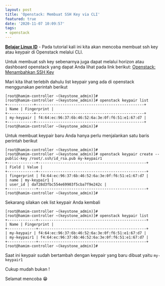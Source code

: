 ```yaml
---
layout: post
title: 'Openstack: Membuat SSH Key via CLI'
featured: true
date: '2020-11-07 10:09:57'
tags:
- openstack
---
```


**[Belajar Linux ID](/)** - Pada tutorial kali ini kita akan mencoba membuat ssh key atau keypair di Openstack melalui CLI.

Untuk membuat ssh key sebenarnya juga dapat melalui horizon atau dashboard openstack yang dapat Anda lihat pada link berikut: [Openstack: Menambahkan SSH Key](/openstack-menambahkan-ssh-key/)

Mari kita lihat terlebih dahulu list keypair yang ada di openstack menggunakan perintah berikut

<!--kg-card-begin: markdown-->

    [root@hamim-controller ~(keystone_admin)]#
    [root@hamim-controller ~(keystone_admin)]# openstack keypair list
    +------------+-------------------------------------------------+
    | Name | Fingerprint |
    +------------+-------------------------------------------------+
    | my-keypair | f4:64:ec:96:37:6b:46:52:6a:3e:0f:f6:51:e1:67:d7 |
    +------------+-------------------------------------------------+
    [root@hamim-controller ~(keystone_admin)]#

<!--kg-card-end: markdown-->

Untuk membuat keypair baru Anda hanya perlu menjalankan satu baris perintah berikut

<!--kg-card-begin: markdown-->

    [root@hamim-controller ~(keystone_admin)]#
    [root@hamim-controller ~(keystone_admin)]# openstack keypair create --public-key /root/.ssh/id_rsa.pub my-keypair1
    +-------------+-------------------------------------------------+
    | Field | Value |
    +-------------+-------------------------------------------------+
    | fingerprint | f4:64:ec:96:37:6b:46:52:6a:3e:0f:f6:51:e1:67:d7 |
    | name | my-keypair1 |
    | user_id | daf28d3fbc554e69903f5cba7f9e242c |
    +-------------+-------------------------------------------------+
    [root@hamim-controller ~(keystone_admin)]#

<!--kg-card-end: markdown-->

Sekarang silakan cek list keypair Anda kembali

<!--kg-card-begin: markdown-->

    [root@hamim-controller ~(keystone_admin)]#
    [root@hamim-controller ~(keystone_admin)]# openstack keypair list
    +-------------+-------------------------------------------------+
    | Name | Fingerprint |
    +-------------+-------------------------------------------------+
    | my-keypair | f4:64:ec:96:37:6b:46:52:6a:3e:0f:f6:51:e1:67:d7 |
    | my-keypair1 | f4:64:ec:96:37:6b:46:52:6a:3e:0f:f6:51:e1:67:d7 |
    +-------------+-------------------------------------------------+
    [root@hamim-controller ~(keystone_admin)]#

<!--kg-card-end: markdown-->

Saat ini keypair sudah bertambah dengan keypair yang baru dibuat yaitu `my-keypair1`

Cukup mudah bukan !

Selamat mencoba 😁

